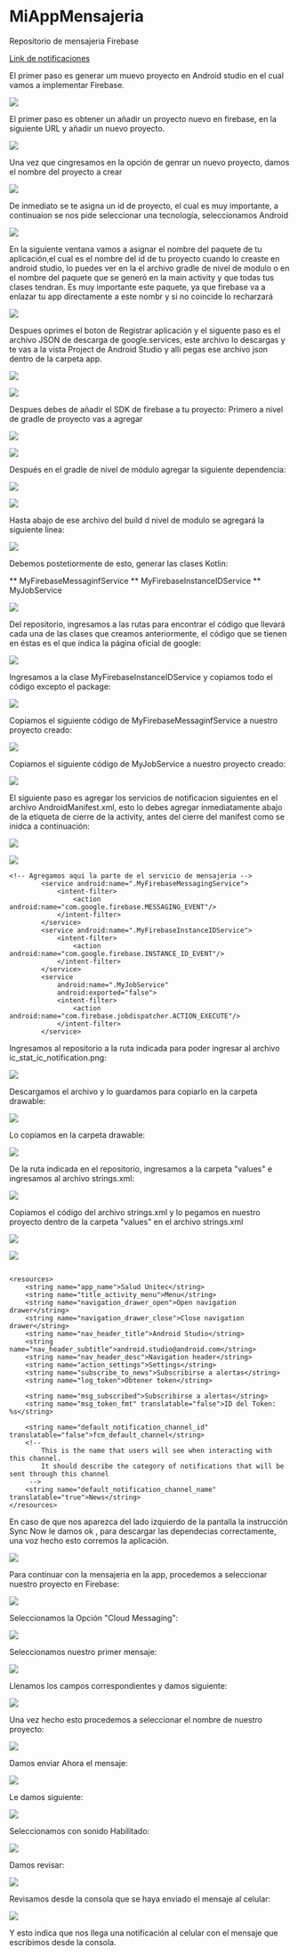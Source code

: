 # MiAppMensajeria
Repositorio de mensajeria Firebase

[Link de notificaciones](https://developer.android.com/training/notify-user/expanded)

El primer paso es generar um muevo proyecto en Android studio en el cual vamos a implementar Firebase.

![](.README_images/26a0f75c.png)

El primer paso es obtener un añadir un proyecto nuevo en firebase, en la siguiente URL y añadir un nuevo proyecto.

![](.README_images/d0e2a780.png)

Una vez que cingresamos en la opción de genrar un nuevo proyecto, damos el nombre del proyecto a crear

![](.README_images/0b57599d.png)

De inmediato se te asigna un id de proyecto, el cual es muy importante, a continuaion se nos pide seleccionar una tecnología, seleccionamos Android

![](.README_images/bd7d0267.png)

En la siguiente ventana vamos a asignar el nombre del paquete de tu aplicación,el cual es el nombre del id de tu proyecto cuando lo creaste en android studio, lo puedes ver en la el archivo gradle de nivel de modulo o en el nombre del paquete que se generó en la main activity y que todas tus clases tendran. Es muy importante este paquete, ya que firebase va a enlazar tu app directamente a este nombr y si no coincide lo recharzará 

![](.README_images/63018a56.png)

Despues oprimes el boton de Registrar aplicación y el siguente paso es el archivo JSON de descarga de google.services, este archivo lo descargas y te vas a la vista Project de Android Studio y alli pegas ese archivo json dentro de la carpeta app.

![](.README_images/e110eebd.png)

![](.README_images/4d28272f.png)

Despues debes de añadir el SDK de firebase a tu proyecto: Primero a nivel de gradle de proyecto vas a agregar

![](.README_images/d74cd228.png)

![](.README_images/e35859d6.png)

Después en el gradle de nivel de módulo agregar la siguiente dependencia:

![](.README_images/0cb56e1a.png)

![](.README_images/48499191.png)

Hasta abajo de ese archivo del build d nivel de modulo se agregará la siguiente linea:

![](.README_images/c61da6a2.png)


Debemos postetiormente de esto, generar las clases Kotlin:

** MyFirebaseMessaginfService ** MyFirebaseInstanceIDService ** MyJobService 

![](.README_images/d1228289.png)


Del repositorio, ingresamos a las rutas para encontrar el código que llevará cada una de las clases que creamos anteriormente, el código que se tienen en éstas es el que indica la página oficial de google:

![](.README_images/48f83b6b.png)

Ingresamos a la clase MyFirebaseInstanceIDService y copiamos todo el código excepto el package:

![](.README_images/a09100e6.png)

Copiamos el siguiente código de MyFirebaseMessaginfService a nuestro proyecto creado:

![](.README_images/9ba7af9b.png)

Copiamos el siguiente código de MyJobService a nuestro proyecto creado:

![](.README_images/ec82d98e.png)

El siguiente paso es agregar los servicios de notificacion siguientes en el archivo AndroidManifest.xml, esto lo debes agregar inmediatamente abajo de la etiqueta de cierre de la activity, antes del cierre del manifest
como se inidca a continuación:

![](.README_images/3e2a1963.png)

![](.README_images/4831781d.png)

```
<!-- Agregamos aqui la parte de el servicio de mensajeria -->
        <service android:name=".MyFirebaseMessagingService">
            <intent-filter>
                <action android:name="com.google.firebase.MESSAGING_EVENT"/>
            </intent-filter>
        </service>
        <service android:name=".MyFirebaseInstanceIDService">
            <intent-filter>
                <action android:name="com.google.firebase.INSTANCE_ID_EVENT"/>
            </intent-filter>
        </service>
        <service
            android:name=".MyJobService"
            android:exported="false">
            <intent-filter>
                <action android:name="com.firebase.jobdispatcher.ACTION_EXECUTE"/>
            </intent-filter>
        </service>
```

Ingresamos al repositorio a la ruta indicada para poder ingresar al archivo ic_stat_ic_notification.png:

![](.README_images/720b8a1c.png)

Descargamos el archivo y lo guardamos para copiarlo en la carpeta drawable:

![](.README_images/325279d6.png)

Lo copiamos en la carpeta drawable:

![](.README_images/7273e227.png)

De la ruta indicada en el repositorio, ingresamos a la carpeta "values" e ingresamos al archivo strings.xml:

![](.README_images/dc182987.png)

Copiamos el código del archivo strings.xml y lo pegamos en nuestro proyecto dentro de la carpeta "values" en el archivo strings.xml

![](.README_images/f5ee98e3.png)

![](.README_images/19685aaf.png)

```

<resources>
    <string name="app_name">Salud Unitec</string>
    <string name="title_activity_menu">Menu</string>
    <string name="navigation_drawer_open">Open navigation drawer</string>
    <string name="navigation_drawer_close">Close navigation drawer</string>
    <string name="nav_header_title">Android Studio</string>
    <string name="nav_header_subtitle">android.studio@android.com</string>
    <string name="nav_header_desc">Navigation header</string>
    <string name="action_settings">Settings</string>
    <string name="subscribe_to_news">Subscribirse a alertas</string>
    <string name="log_token">Obtener token</string>

    <string name="msg_subscribed">Subscribirse a alertas</string>
    <string name="msg_token_fmt" translatable="false">ID del Token: %s</string>

    <string name="default_notification_channel_id" translatable="false">fcm_default_channel</string>
    <!--
        This is the name that users will see when interacting with this channel.
        It should describe the category of notifications that will be sent through this channel
     -->
    <string name="default_notification_channel_name" translatable="true">News</string>
</resources>

```

En caso de que nos aparezca del lado izquierdo de la pantalla la instrucción Sync Now le damos ok , para descargar las dependecias correctamente, una voz hecho esto corremos la aplicación.

![](.README_images/25197d56.png)



Para continuar con la mensajeria en la app, procedemos a seleccionar nuestro proyecto en Firebase:

![](.README_images/7e1db6ab.png)

Seleccionamos la Opción "Cloud Messaging":

![](.README_images/ef5e9501.png)

Seleccionamos nuestro primer mensaje:

![](.README_images/74e986fb.png)

Llenamos los campos correspondientes y damos siguiente:

![](.README_images/41cb38d8.png)

Una vez hecho esto procedemos a seleccionar el nombre de nuestro proyecto:

![](.README_images/fd5f88d1.png)

Damos enviar Ahora el mensaje:

![](.README_images/c06124e5.png)

Le damos siguiente:

![](.README_images/b7574707.png)

Seleccionamos con sonido Habilitado:

![](.README_images/ff0df026.png)

Damos revisar:

![](.README_images/f0bee9cf.png)

Revisamos desde la consola que se haya enviado el mensaje al celular:

![](.README_images/7d587550.png)

Y esto indica que nos llega una notificación al celular con el mensaje que escribimos desde la consola.





